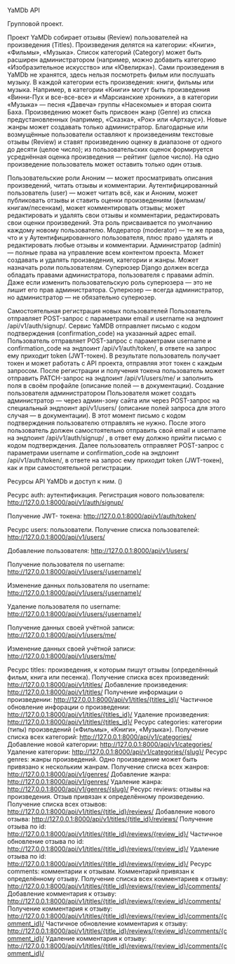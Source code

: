 

YaMDb API

Групповой проект.

Проект YaMDb собирает отзывы (Review) пользователей на произведения (Titles). Произведения делятся на категории: «Книги», «Фильмы», «Музыка». Список категорий (Category) может быть расширен администратором (например, можно добавить категорию «Изобразительное искусство» или «Ювелирка»).
Сами произведения в YaMDb не хранятся, здесь нельзя посмотреть фильм или послушать музыку.
В каждой категории есть произведения: книги, фильмы или музыка. Например, в категории «Книги» могут быть произведения «Винни-Пух и все-все-все» и «Марсианские хроники», а в категории «Музыка» — песня «Давеча» группы «Насекомые» и вторая сюита Баха.
Произведению может быть присвоен жанр (Genre) из списка предустановленных (например, «Сказка», «Рок» или «Артхаус»). Новые жанры может создавать только администратор.
Благодарные или возмущённые пользователи оставляют к произведениям текстовые отзывы (Review) и ставят произведению оценку в диапазоне от одного до десяти (целое число); из пользовательских оценок формируется усреднённая оценка произведения — рейтинг (целое число). На одно произведение пользователь может оставить только один отзыв.

Пользовательские роли
Аноним — может просматривать описания произведений, читать отзывы и комментарии.
Аутентифицированный пользователь (user) — может читать всё, как и Аноним, может публиковать отзывы и ставить оценки произведениям (фильмам/книгам/песенкам), может комментировать отзывы; может редактировать и удалять свои отзывы и комментарии, редактировать свои оценки произведений. Эта роль присваивается по умолчанию каждому новому пользователю.
Модератор (moderator) — те же права, что и у Аутентифицированного пользователя, плюс право удалять и редактировать любые отзывы и комментарии.
Администратор (admin) — полные права на управление всем контентом проекта. Может создавать и удалять произведения, категории и жанры. Может назначать роли пользователям.
Суперюзер Django должен всегда обладать правами администратора, пользователя с правами admin. Даже если изменить пользовательскую роль суперюзера — это не лишит его прав администратора. Суперюзер — всегда администратор, но администратор — не обязательно суперюзер.

Самостоятельная регистрация новых пользователей
Пользователь отправляет POST-запрос с параметрами email и username на эндпоинт /api/v1/auth/signup/.
Сервис YaMDB отправляет письмо с кодом подтверждения (confirmation_code) на указанный адрес email.
Пользователь отправляет POST-запрос с параметрами username и confirmation_code на эндпоинт /api/v1/auth/token/, в ответе на запрос ему приходит token (JWT-токен).
В результате пользователь получает токен и может работать с API проекта, отправляя этот токен с каждым запросом.
После регистрации и получения токена пользователь может отправить PATCH-запрос на эндпоинт /api/v1/users/me/ и заполнить поля в своём профайле (описание полей — в документации).
Создание пользователя администратором
Пользователя может создать администратор — через админ-зону сайта или через POST-запрос на специальный эндпоинт api/v1/users/ (описание полей запроса для этого случая — в документации). В этот момент письмо с кодом подтверждения пользователю отправлять не нужно.
После этого пользователь должен самостоятельно отправить свой email и username на эндпоинт /api/v1/auth/signup/ , в ответ ему должно прийти письмо с кодом подтверждения.
Далее пользователь отправляет POST-запрос с параметрами username и confirmation_code на эндпоинт /api/v1/auth/token/, в ответе на запрос ему приходит token (JWT-токен), как и при самостоятельной регистрации.

Ресурсы API YaMDb и доступ к ним. ()

Ресурс auth: аутентификация.
Регистрация нового пользователя: http://127.0.0.1:8000/api/v1/auth/signup/

Получение JWT- токена: http://127.0.0.1:8000/api/v1/auth/token/

Ресурс users: пользователи.
Получение списка пользователей: http://127.0.0.1:8000/api/v1/users/

Добавление пользователя: http://127.0.0.1:8000/api/v1/users/

Получение пользователя по username: http://127.0.0.1:8000/api/v1/users/{username}/

Изменение данных пользователя по username: http://127.0.0.1:8000/api/v1/users/{username}/

Удаление пользователя по username: http://127.0.0.1:8000/api/v1/users/{username}/

Получение данных своей учётной записи: http://127.0.0.1:8000/api/v1/users/me/

Изменение данных своей учётной записи: http://127.0.0.1:8000/api/v1/users/me/

Ресурс titles: произведения, к которым пишут отзывы (определённый фильм, книга или песенка).
Получение списка всех произведений: http://127.0.0.1:8000/api/v1/titles/
Добавление произведения: http://127.0.0.1:8000/api/v1/titles/
Получение информации о произведении: http://127.0.0.1:8000/api/v1/titles/{titles_id}/
Частичное обновление инфорации о произведении: http://127.0.0.1:8000/api/v1/titles/{titles_id}/
Удаление произведения: http://127.0.0.1:8000/api/v1/titles/{titles_id}/
Ресурс categories: категории (типы) произведений («Фильмы», «Книги», «Музыка»).
Получение списка всех категорий: http://127.0.0.1:8000/api/v1/categories/
Добавление новой категории: http://127.0.0.1:8000/api/v1/categories/
Удаление категории: http://127.0.0.1:8000/api/v1/categories/{slug}/
Ресурс genres: жанры произведений. Одно произведение может быть привязано к нескольким жанрам.
Получение списка всех жанров: http://127.0.0.1:8000/api/v1/genres/
Добавление жанра: http://127.0.0.1:8000/api/v1/genres/
Удаление жанра: http://127.0.0.1:8000/api/v1/genres/{slug}/
Ресурс reviews: отзывы на произведения. Отзыв привязан к определённому произведению.
Получение списка всех отзывов: http://127.0.0.1:8000/api/v1/titles/{title_id}/reviews/
Добавление нового отзыва: http://127.0.0.1:8000/api/v1/titles/{title_id}/reviews/
Получение отзыва по id: http://127.0.0.1:8000/api/v1/titles/{title_id}/reviews/{review_id}/
Частичное обновление отзыва по id: http://127.0.0.1:8000/api/v1/titles/{title_id}/reviews/{review_id}/
Удаление отзыва по id: http://127.0.0.1:8000/api/v1/titles/{title_id}/reviews/{review_id}/
Ресурс comments: комментарии к отзывам. Комментарий привязан к определённому отзыву.
Получение списка всех комментариев к отзыву: http://127.0.0.1:8000/api/v1/titles/{title_id}/reviews/{review_id}/comments/  
Добавление комментария к отзыву: http://127.0.0.1:8000/api/v1/titles/{title_id}/reviews/{review_id}/comments/
Получение комментария к отзыву: http://127.0.0.1:8000/api/v1/titles/{title_id}/reviews/{review_id}/comments/{comment_id}/
Частичное обновление комментария к отзыву: http://127.0.0.1:8000/api/v1/titles/{title_id}/reviews/{review_id}/comments/{comment_id}/
Удаление комментария к отзыву: http://127.0.0.1:8000/api/v1/titles/{title_id}/reviews/{review_id}/comments/{comment_id}/
